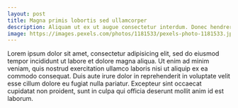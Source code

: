 ```yaml
---
layout: post
title: Magna primis lobortis sed ullamcorper
description: Aliquam ut ex ut augue consectetur interdum. Donec hendrerit imperdiet. Mauris eleifend fringilla nullam aenean mi ligula.
image: https://images.pexels.com/photos/1181533/pexels-photo-1181533.jpeg
---
```


Lorem ipsum dolor sit amet, consectetur adipisicing elit, sed do eiusmod tempor incididunt ut labore et dolore magna aliqua. Ut enim ad minim veniam, quis nostrud exercitation ullamco laboris nisi ut aliquip ex ea commodo consequat. Duis aute irure dolor in reprehenderit in voluptate velit esse cillum dolore eu fugiat nulla pariatur. Excepteur sint occaecat cupidatat non proident, sunt in culpa qui officia deserunt mollit anim id est laborum.
